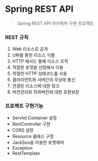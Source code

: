 
# Spring REST API  

> Spring REST API 아키택처 구현 프로젝트

### REST 규칙

1. Web 리소스로 공개
2. URI를 통한 리소스 식별
3. HTTP 메서드 통해 리소스 조작
4. 적절한 포맷을 선정해서 이용
5. 적절한 HTTP 상태코드를 사용
6. 클라이언트와 서버간의 무상태 통신
7. 연결된 리소스에 대한 링크
8. 버전관리와 하위버전에 대한 호환보장

### 프로젝트 구현기능

- Servlet Container 설정
- RestController 구현
- CORS 설정
- Resource 클래스 구현
- JackSon을 이용한 포맷제어
- Exception
- RestTemplate